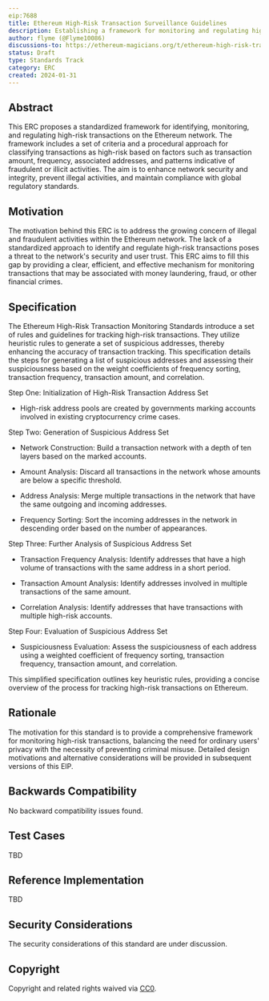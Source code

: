 ```yaml
---
eip:7688
title: Ethereum High-Risk Transaction Surveillance Guidelines
description: Establishing a framework for monitoring and regulating high-risk 
author: flyme (@Flyme10086)
discussions-to: https://ethereum-magicians.org/t/ethereum-high-risk-transaction-surveillance-guidelines/18415
status: Draft
type: Standards Track
category: ERC
created: 2024-01-31
---
```


## Abstract

This ERC proposes a standardized framework for identifying, monitoring, and regulating high-risk transactions on the Ethereum network. The framework includes a set of criteria and a procedural approach for classifying transactions as high-risk based on factors such as transaction amount, frequency, associated addresses, and patterns indicative of fraudulent or illicit activities. The aim is to enhance network security and integrity, prevent illegal activities, and maintain compliance with global regulatory standards.

## Motivation

The motivation behind this ERC is to address the growing concern of illegal and fraudulent activities within the Ethereum network. The lack of a standardized approach to identify and regulate high-risk transactions poses a threat to the network's security and user trust. This ERC aims to fill this gap by providing a clear, efficient, and effective mechanism for monitoring transactions that may be associated with money laundering, fraud, or other financial crimes.

## Specification

The Ethereum High-Risk Transaction Monitoring Standards introduce a set of rules and guidelines for tracking high-risk transactions. They utilize heuristic rules to generate a set of suspicious addresses, thereby enhancing the accuracy of transaction tracking. This specification details the steps for generating a list of suspicious addresses and assessing their suspiciousness based on the weight coefficients of frequency sorting, transaction frequency, transaction amount, and correlation.

Step One: Initialization of High-Risk Transaction Address Set

- High-risk address pools are created by governments marking accounts involved in existing cryptocurrency crime cases.

Step Two: Generation of Suspicious Address Set

- Network Construction: Build a transaction network with a depth of ten layers based on the marked accounts.

- Amount Analysis: Discard all transactions in the network whose amounts are below a specific threshold.

- Address Analysis: Merge multiple transactions in the network that have the same outgoing and incoming addresses.

- Frequency Sorting: Sort the incoming addresses in the network in descending order based on the number of appearances.

Step Three: Further Analysis of Suspicious Address Set

- Transaction Frequency Analysis: Identify addresses that have a high volume of transactions with the same address in a short period.

- Transaction Amount Analysis: Identify addresses involved in multiple transactions of the same amount.

- Correlation Analysis: Identify addresses that have transactions with multiple high-risk accounts.

Step Four: Evaluation of Suspicious Address Set

- Suspiciousness Evaluation: Assess the suspiciousness of each address using a weighted coefficient of frequency sorting, transaction frequency, transaction amount, and correlation.

This simplified specification outlines key heuristic rules, providing a concise overview of the process for tracking high-risk transactions on Ethereum.

## Rationale

The motivation for this standard is to provide a comprehensive framework for monitoring high-risk transactions, balancing the need for ordinary users' privacy with the necessity of preventing criminal misuse. Detailed design motivations and alternative considerations will be provided in subsequent versions of this EIP.

## Backwards Compatibility

No backward compatibility issues found.

## Test Cases

TBD

## Reference Implementation

TBD

## Security Considerations

The security considerations of this standard are under discussion.

## Copyright

Copyright and related rights waived via [CC0](../LICENSE.md).